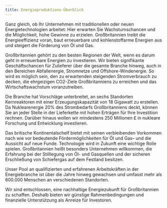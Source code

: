 ```yaml
---
title: Energieproduktions-Überblick
---
```


Ganz gleich, ob Ihr Unternehmen mit traditionellen oder neuen Energietechnologien arbeitet: Hier erwarten Sie Wachstumschancen und die Möglichkeit, hohe Gewinne zu erzielen. Großbritannien treibt die Energieeffizienz voran, baut erneuerbare und kohlenstoffarme Energien aus und steigert die Förderung von Öl und Gas.

Großbritannien gehört zu den besten Regionen der Welt, wenn es darum geht in erneuerbare Energien zu investieren. Wir bieten signifikante Geschäftschancen für Zulieferer über die gesamte Branche hinweg, auch in den Bereichen Abfallenergie, Stromnetze und Offshore-Windenergie. So wird es möglich sein, den zu erwartenden steigenden Stromverbrauch zu decken, die ehrgeizigen CO2-Ziele Großbritanniens zu erreichen und das Wirtschaftswachstum voranzutreiben.
  
Die Branche hat Vorschläge unterbreitet, an sechs Standorten Kernreaktoren mit einer Erzeugungskapazität von 18 Gigawatt zu erstellen. Da Nuklearenergie 20% des Strombedarfs Großbritanniens deckt, können Sie an jeder Stelle in der Lieferkette mit hohen Erträgen für Ihre Investition rechnen. Darüber hinaus wollen wir mindestens 250 Millionen £ in nukleare Forschung und Entwicklung investieren.

Das britische Kontinentalschelf bietet mit seinen verbleibenden Vorkommen nach wie vor bedeutende Fördermöglichkeiten für Öl und Gas– und die Aussicht auf neue Funde. Technologie wird in Zukunft eine wichtige Rolle spielen. Großbritannien heißt besonders Unternehmen willkommen, die Erfahrung bei der Stilllegung von Öl- und Gasquellen und der sicheren Erschließung von Schiefergas auf dem Festland besitzen.
  
Unser Pool an qualifizierten und erfahrenen Arbeitskräften in der Energiebranche ist über die Jahre hinweg gewachsen und umfasst mehr als 600.000 Menschen an verschiedenen Standorten.

Wir sind entschlossen, eine nachhaltige Energiezukunft für Großbritannien zu schaffen. Deshalb bieten wir günstige Rahmenbedingungen und finanzielle Unterstützung als Anreize für Investoren.
